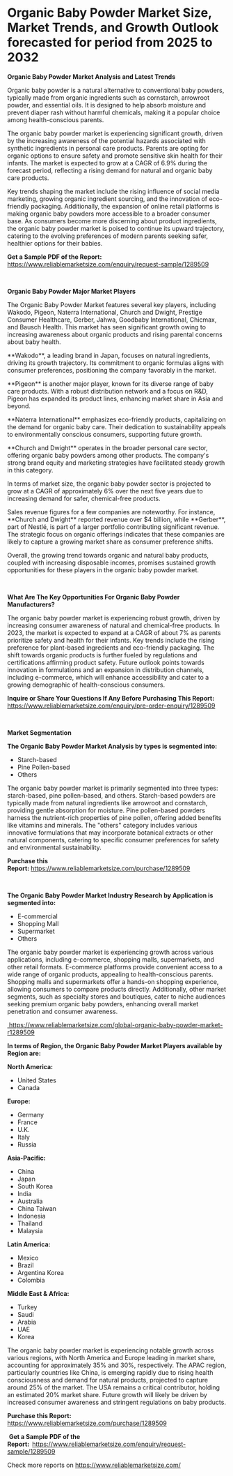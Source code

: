 <p><h1>Organic Baby Powder Market Size, Market Trends, and Growth Outlook forecasted for period from 2025 to 2032</h1></p><p><strong>Organic Baby Powder Market Analysis and Latest Trends</strong></p>
<p><p>Organic baby powder is a natural alternative to conventional baby powders, typically made from organic ingredients such as cornstarch, arrowroot powder, and essential oils. It is designed to help absorb moisture and prevent diaper rash without harmful chemicals, making it a popular choice among health-conscious parents.</p><p>The organic baby powder market is experiencing significant growth, driven by the increasing awareness of the potential hazards associated with synthetic ingredients in personal care products. Parents are opting for organic options to ensure safety and promote sensitive skin health for their infants. The market is expected to grow at a CAGR of 6.9% during the forecast period, reflecting a rising demand for natural and organic baby care products.</p><p>Key trends shaping the market include the rising influence of social media marketing, growing organic ingredient sourcing, and the innovation of eco-friendly packaging. Additionally, the expansion of online retail platforms is making organic baby powders more accessible to a broader consumer base. As consumers become more discerning about product ingredients, the organic baby powder market is poised to continue its upward trajectory, catering to the evolving preferences of modern parents seeking safer, healthier options for their babies.</p></p>
<p><strong>Get a Sample PDF of the Report:&nbsp;</strong> <a href="https://www.reliablemarketsize.com/enquiry/request-sample/1289509?utm_campaign=3537&utm_medium=2&utm_source=Github&utm_content=ia&utm_term=29032025&utm_id=organic-baby-powder">https://www.reliablemarketsize.com/enquiry/request-sample/1289509</a></p>
<p>&nbsp;</p>
<p><strong>Organic Baby Powder Major Market Players</strong></p>
<p><p>The Organic Baby Powder Market features several key players, including Wakodo, Pigeon, Naterra International, Church and Dwight, Prestige Consumer Healthcare, Gerber, Jahwa, Goodbaby International, Chicmax, and Bausch Health. This market has seen significant growth owing to increasing awareness about organic products and rising parental concerns about baby health.</p><p>**Wakodo**, a leading brand in Japan, focuses on natural ingredients, driving its growth trajectory. Its commitment to organic formulas aligns with consumer preferences, positioning the company favorably in the market.</p><p>**Pigeon** is another major player, known for its diverse range of baby care products. With a robust distribution network and a focus on R&D, Pigeon has expanded its product lines, enhancing market share in Asia and beyond.</p><p>**Naterra International** emphasizes eco-friendly products, capitalizing on the demand for organic baby care. Their dedication to sustainability appeals to environmentally conscious consumers, supporting future growth.</p><p>**Church and Dwight** operates in the broader personal care sector, offering organic baby powders among other products. The company's strong brand equity and marketing strategies have facilitated steady growth in this category.</p><p>In terms of market size, the organic baby powder sector is projected to grow at a CAGR of approximately 6% over the next five years due to increasing demand for safer, chemical-free products.</p><p>Sales revenue figures for a few companies are noteworthy. For instance, **Church and Dwight** reported revenue over $4 billion, while **Gerber**, part of Nestlé, is part of a larger portfolio contributing significant revenue. The strategic focus on organic offerings indicates that these companies are likely to capture a growing market share as consumer preference shifts.</p><p>Overall, the growing trend towards organic and natural baby products, coupled with increasing disposable incomes, promises sustained growth opportunities for these players in the organic baby powder market.</p></p>
<p>&nbsp;</p>
<p><strong>What Are The Key Opportunities For Organic Baby Powder Manufacturers?</strong></p>
<p><p>The organic baby powder market is experiencing robust growth, driven by increasing consumer awareness of natural and chemical-free products. In 2023, the market is expected to expand at a CAGR of about 7% as parents prioritize safety and health for their infants. Key trends include the rising preference for plant-based ingredients and eco-friendly packaging. The shift towards organic products is further fueled by regulations and certifications affirming product safety. Future outlook points towards innovation in formulations and an expansion in distribution channels, including e-commerce, which will enhance accessibility and cater to a growing demographic of health-conscious consumers.</p></p>
<p><strong>Inquire or Share Your Questions If Any Before Purchasing This Report:</strong> <a href="https://www.reliablemarketsize.com/enquiry/pre-order-enquiry/1289509?utm_campaign=3537&utm_medium=2&utm_source=Github&utm_content=ia&utm_term=29032025&utm_id=organic-baby-powder">https://www.reliablemarketsize.com/enquiry/pre-order-enquiry/1289509</a></p>
<p>&nbsp;</p>
<p><strong>Market Segmentation</strong></p>
<p><strong>The Organic Baby Powder Market Analysis by types is segmented into:</strong></p>
<p><ul><li>Starch-based</li><li>Pine Pollen-based</li><li>Others</li></ul></p>
<p><p>The organic baby powder market is primarily segmented into three types: starch-based, pine pollen-based, and others. Starch-based powders are typically made from natural ingredients like arrowroot and cornstarch, providing gentle absorption for moisture. Pine pollen-based powders harness the nutrient-rich properties of pine pollen, offering added benefits like vitamins and minerals. The "others" category includes various innovative formulations that may incorporate botanical extracts or other natural components, catering to specific consumer preferences for safety and environmental sustainability.</p></p>
<p><strong>Purchase this Report:&nbsp;</strong><a href="https://www.reliablemarketsize.com/purchase/1289509?utm_campaign=3537&utm_medium=2&utm_source=Github&utm_content=ia&utm_term=29032025&utm_id=organic-baby-powder">https://www.reliablemarketsize.com/purchase/1289509</a></p>
<p>&nbsp;</p>
<p><strong>The Organic Baby Powder Market Industry Research by Application is segmented into:</strong></p>
<p><ul><li>E-commercial</li><li>Shopping Mall</li><li>Supermarket</li><li>Others</li></ul></p>
<p><p>The organic baby powder market is experiencing growth across various applications, including e-commerce, shopping malls, supermarkets, and other retail formats. E-commerce platforms provide convenient access to a wide range of organic products, appealing to health-conscious parents. Shopping malls and supermarkets offer a hands-on shopping experience, allowing consumers to compare products directly. Additionally, other market segments, such as specialty stores and boutiques, cater to niche audiences seeking premium organic baby powders, enhancing overall market penetration and consumer awareness.</p></p>
<p><a href="https://www.reliablemarketsize.com/global-organic-baby-powder-market-r1289509?utm_campaign=3537&utm_medium=2&utm_source=Github&utm_content=ia&utm_term=29032025&utm_id=organic-baby-powder">&nbsp;https://www.reliablemarketsize.com/global-organic-baby-powder-market-r1289509</a></p>
<p><strong>In terms of Region, the Organic Baby Powder Market Players available by Region are:</strong></p>
<p>
    <p> <strong> North America: </strong>
        <ul>
            <li>United States</li>
            <li>Canada</li>
        </ul>
        </p> 
    <p> <strong> Europe: </strong>
        <ul>
            <li>Germany</li>
            <li>France</li>
            <li>U.K.</li>
            <li>Italy</li>
            <li>Russia</li>
        </ul>
        </p> 
    <p> <strong> Asia-Pacific: </strong>
        <ul>
            <li>China</li>
            <li>Japan</li>
            <li>South Korea</li>
            <li>India</li>
            <li>Australia</li>
            <li>China Taiwan</li>
            <li>Indonesia</li>
            <li>Thailand</li>
            <li>Malaysia</li>
        </ul>
        </p> 
    <p> <strong> Latin America: </strong>
        <ul>
            <li>Mexico</li>
            <li>Brazil</li>
            <li>Argentina Korea</li>
            <li>Colombia</li>
        </ul>
        </p> 
    <p> <strong> Middle East & Africa: </strong>
        <ul>
            <li>Turkey</li>
            <li>Saudi</li>
            <li>Arabia</li>
            <li>UAE</li>
            <li>Korea</li>
        </ul>
    </p>
    </p>
<p><p>The organic baby powder market is experiencing notable growth across various regions, with North America and Europe leading in market share, accounting for approximately 35% and 30%, respectively. The APAC region, particularly countries like China, is emerging rapidly due to rising health consciousness and demand for natural products, projected to capture around 25% of the market. The USA remains a critical contributor, holding an estimated 20% market share. Future growth will likely be driven by increased consumer awareness and stringent regulations on baby products.</p></p>
<p><strong>Purchase this Report: </strong><a href="https://www.reliablemarketsize.com/purchase/1289509?utm_campaign=3537&utm_medium=2&utm_source=Github&utm_content=ia&utm_term=29032025&utm_id=organic-baby-powder">https://www.reliablemarketsize.com/purchase/1289509</a></p>
<p>&nbsp;<strong>Get a Sample PDF of the Report:&nbsp;&nbsp;</strong><a href="https://www.reliablemarketsize.com/enquiry/request-sample/1289509?utm_campaign=3537&utm_medium=2&utm_source=Github&utm_content=ia&utm_term=29032025&utm_id=organic-baby-powder">https://www.reliablemarketsize.com/enquiry/request-sample/1289509</a></p>
<p><strong></strong></p>
<p>Check more reports on <a href="https://www.reliablemarketsize.com/?utm_campaign=3537&utm_medium=2&utm_source=Github&utm_content=ia&utm_term=29032025&utm_id=organic-baby-powder">https://www.reliablemarketsize.com/</a></p>